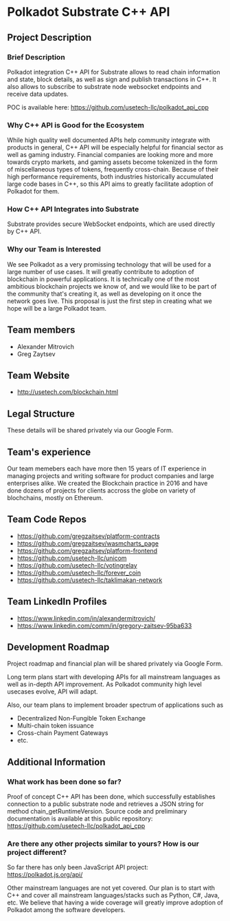 # Polkadot Substrate C++ API

## Project Description


### Brief Description
Polkadot integration C++ API for Substrate allows to read chain information and state, block details, as well as sign and publish transactions in C++. It also allows to subscribe to substrate node websocket endpoints and receive data updates.

POC is available here: https://github.com/usetech-llc/polkadot_api_cpp

### Why C++ API is Good for the Ecosystem
While high quality well documented APIs help community integrate with products in general, C++ API will be especially helpful for financial sector as well as gaming industry. Financial companies are looking more and more towards crypto markets, and gaming assets become tokenized in the form of miscellaneous types of tokens, frequently cross-chain. Because of their high performance requirements, both industries historically accumulated large code bases in C++, so this API aims to greatly facilitate adoption of Polkadot for them.

### How C++ API Integrates into Substrate
Substrate provides secure WebSocket endpoints, which are used directly by C++ API.

### Why our Team is Interested
We see Polkadot as a very promissing technology that will be used for a large number of use cases. It will greatly contribute to adoption of blockchain in powerful applications. It is technically one of the most ambitious blockchain projects we know of, and we would like to be part of the community that's creating it, as well as developing on it once the network goes live. This proposal is just the first step in creating what we hope will be a large Polkadot team.

## Team members
* Alexander Mitrovich
* Greg Zaytsev

## Team Website
* http://usetech.com/blockchain.html

## Legal Structure
These details will be shared privately via our Google Form.

## Team's experience
Our team memebers each have more then 15 years of IT experience in managing projects and writing software for product companies and large enterprises alike. We created the Blockchain practice in 2016 and have done dozens of projects for clients accross the globe on variety of blochchains, mostly on Ethereum.

## Team Code Repos
* https://github.com/gregzaitsev/platform-contracts
* https://github.com/gregzaitsev/wasmcharts_page
* https://github.com/gregzaitsev/platform-frontend
* https://github.com/usetech-llc/unicom
* https://github.com/usetech-llc/votingrelay
* https://github.com/usetech-llc/forever_coin
* https://github.com/usetech-llc/taklimakan-network

## Team LinkedIn Profiles
* https://www.linkedin.com/in/alexandermitrovich/
* https://www.linkedin.com/comm/in/gregory-zaitsev-95ba633


## Development Roadmap
Project roadmap and financial plan will be shared privately via Google Form.

Long term plans start with developing APIs for all mainstream languages as well as in-depth API improvement. As Polkadot community high level usecases evolve, API will adapt.

Also, our team plans to implement broader spectrum of applications such as
* Decentralized Non-Fungible Token Exchange
* Multi-chain token issuance
* Cross-chain Payment Gateways
* etc.

## Additional Information

### What work has been done so far?
Proof of concept C++ API has been done, which successfully establishes connection to a public substrate node and retrieves a JSON string for method chain_getRuntimeVersion. Source code and preliminary documentation is available at this public repository:
https://github.com/usetech-llc/polkadot_api_cpp

### Are there any other projects similar to yours? How is our project different?
So far there has only been JavaScript API project: https://polkadot.js.org/api/

Other mainstream languages are not yet covered. Our plan is to start with C++ and cover all mainstream languages/stacks such as Python, C#, Java, etc. We believe that having a wide coverage will greatly improve adoption of Polkadot among the software developers.
